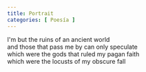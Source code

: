 ```yaml
---
title: Portrait
categories: [ Poesía ]
---
```


I'm but the ruins of an ancient world<br>
and those that pass me by can only speculate <br>
which were the gods that ruled my pagan faith<br>
which were the locusts of my obscure fall
